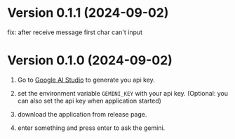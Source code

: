 <!--
 Copyright (C) 2024 reine-ishyanami

 This program is free software: you can redistribute it and/or modify
 it under the terms of the GNU Affero General Public License as
 published by the Free Software Foundation, either version 3 of the
 License, or (at your option) any later version.

 This program is distributed in the hope that it will be useful,
 but WITHOUT ANY WARRANTY; without even the implied warranty of
 MERCHANTABILITY or FITNESS FOR A PARTICULAR PURPOSE.  See the
 GNU Affero General Public License for more details.

 You should have received a copy of the GNU Affero General Public License
 along with this program.  If not, see <https://www.gnu.org/licenses/>.
-->

# Version 0.1.1 (2024-09-02)

fix: after receive message first char can't input

# Version 0.1.0 (2024-09-02)

1. Go to [Google AI Studio](https://aistudio.google.com/app/apikey) to generate you api key.

2. set the environment variable `GEMINI_KEY` with your api key. (Optional: you can also set the api key when application started)

3. download the application from release page.

4. enter something and press enter to ask the gemini.
